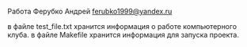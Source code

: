 Работа Ферубко Андрей ferubko1999@yandex.ru

в файле test_file.txt хранится информация о работе компьютерного клуба.
в файле Makefile хранится информация для запуска проекта.